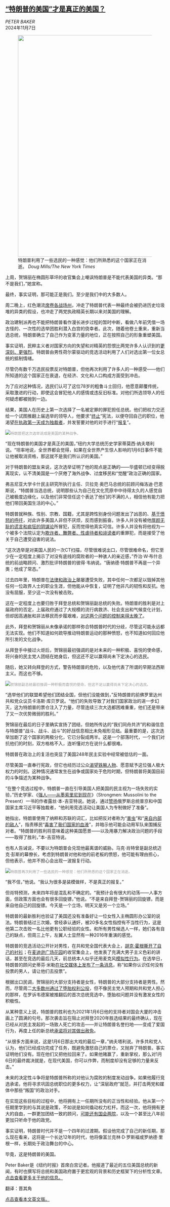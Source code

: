 <!--1730966822000-->
[“特朗普的美国”才是真正的美国？](https://cn.nytimes.com/usa/20241107/trump-america-election-victory/)
------

<address>PETER BAKER</address><time pudate="2024-11-07 03:51:41" datetime="2024-11-07 03:51:41">2024年11月7日</time><figure><img src="https://images.weserv.nl/?url=static01.nyt.com/images/2024/11/06/multimedia/DC-TRUMP-ASSESS-NEW-hqcf/DC-TRUMP-ASSESS-NEW-hqcf-master1050.jpg" width="1050" height="700"><figcaption>特朗普利用了一些选民的一种感觉：他们所熟悉的这个国家正在消逝。 <cite>Doug Mills/The New York Times</cite></figcaption></figure><section><p>上周，贺锦丽在椭圆形草坪的收官集会上嘲讽特朗普是不能代表美国的异类。“那不是我们，”她宣称。</p><p>最终，事实证明，那可能正是我们。至少是我们中的大多数人。</p><p>周二晚上，红色潮流<a href="https://www.nytimes.com/2024/11/06/us/politics/trump-wins-presidency.html">席卷各战场州</a>，冲走了特朗普代表一种最终会被扔进历史垃圾堆的异类的假设，也冲走了两党执政精英长期以来对美国的理解。</p><p>政治建制派再也不能把特朗普看作漫长进步过程的暂时中断，看做八年前凭借一场古怪的、一次性的选举团胜利潜入白宫的侥幸者。此次，随着他卷土重来，重新当选总统，特朗普确立了自己作为变革力量的地位，正在按照自己的形象重塑美国。</p><p>事实证明，民粹主义者对国家方向的失望和对精英的怨恨比两党许多人认识到的<a href="https://www.nytimes.com/2024/11/06/us/politics/election-takeaways-trump-harris.html">更深刻、更强烈</a>。特朗普由男性荷尔蒙驱动的竞选活动利用了人们对选出第一位女总统的抵制情绪。</p><p>尽管仍有数千万选民投票反对特朗普，但他再次利用了许多人的一种感受——他们所知道的这个国家正在衰退，在经济、文化和人口构成方面受到冲击。</p><p>为了应对这种情况，选民们认可了这位78岁的粗鲁斗士回归，他愿意颠覆传统，采取激进的行动，即使这会冒犯他人的感情或违反旧标准。对他们所选领导人的任何疑虑都被抛到一边。</p><p>结果，美国人在历史上第一次选择了一名被定罪的罪犯担任总统。他们把权力交还给一个试图推翻上届选举的领导人，他要求“<a href="https://www.nytimes.com/2022/12/04/us/politics/trump-constitution-republicans.html">终止</a>”宪法，以便夺回自己的职位，他渴望<a href="https://www.nytimes.com/2023/12/05/us/politics/trump-fox-news-abuse-power.html" title="Link: https://www.nytimes.com/2023/12/05/us/politics/trump-fox-news-abuse-power.html">在执政第一天成为独裁者</a>，并发誓要对他的对手进行“<a href="https://www.nytimes.com/2023/03/07/us/politics/trump-2024-president.html">报复</a>”。</p><p><img src="https://images.weserv.nl/?url=static01.nyt.com/images/2024/11/06/multimedia/00dc-trump-assess-2-pgfk/00dc-trump-assess-2-pgfk-master1050.jpg"><small style="color: #999;">特朗普把这次选举说成是美国的某种战争。</small></p><p>“现在特朗普的美国才是真正的美国，”纽约大学总统历史学家蒂莫西·纳夫塔利说。“坦率地说，全世界都会觉得，如果在全世界产生惊人影响的1月6日事件不能让他被取消资格，那这就不是我们所认识的美国。”</p><p>对于特朗普的盟友来说，这次选举证明了他的观点是正确的——华盛顿已经变得脱离现实，认不清美国是一个厌倦了海外战争、过度移民和“觉醒”政治正确的国家。</p><p>弗吉尼亚大学卡什民主研究所执行主任、贝拉克·奥巴马总统的前顾问梅洛迪·巴恩斯说，“特朗普当选总统，说明那些认为自己在文化荒原中中待得太久的人感觉自己被极度边缘化，以及他们非常信任这个表达了他们的不满的人，相信他有能力把他们带回美国生活的中心。”</p><p>特朗普就种族、性别、宗教、国籍，尤其是跨性别身份问题发出了凶恶的、<a href="https://www.nytimes.com/2024/07/31/us/politics/trump-kamala-harris-black-nabj.html">基于愤怒的呼吁</a>，对此许多美国人非但不厌烦，反而感到振奋。许多人并没有被他<a href="https://www.nytimes.com/2024/11/03/us/politics/trump-falsehoods-claims-election.html">厚颜无耻的谎言和疯狂的阴谋论</a>所冒犯，反而觉得他真实可信。许多人并没有将他视为一个被多个法院认定为<a href="https://www.nytimes.com/2024/10/20/us/politics/trump-scandals.html">欺诈者、舞弊者、性虐待者和诽谤者</a>的重罪犯，而是接受了他关于自己遭受迫害的说法。</p><p>“这次选举是对美国人民的一次CT扫描，尽管很难说出口，尽管很难命名，但它至少在一定程度上揭示了对没有底线的腐败者的一种骇人的亲近感，”乔治·W·布什总统的前战略顾问、激烈批评特朗普的彼得·韦纳说。“唐纳德·特朗普不再是一个异类；他成了常态。”</p><p>过去四年里，特朗普在<a href="https://www.nytimes.com/2024/11/06/us/politics/trump-won-arc.html">法律和政治上</a>屡屡遭受失败，其中任何一次都足以毁掉其他任何一位政界人士的职业生涯，但他能从中恢复，证明了他非凡的韧性和反抗。他没有屈服，至少这一次没有被击败。</p><p>这在一定程度上也要归咎于拜登总统和贺锦丽副总统的失败。特朗普的胜利是对上届政府的否定，上届政府通过了大规模的流行病救济、社会支出和气候变化计划，但却因高通胀和非法移民而步履艰难，<a href="https://www.nytimes.com/2024/11/04/us/politics/trump-economy-immigration-crime.html">对这两个问题的控制来得太晚了</a>。</p><p>此外，拜登和贺锦丽从未像承诺的那样弥合特朗普时代的分歧，尽管这可能永远都无法实现。他们不知道如何疏导推动特朗普运动的那种愤怒，也不知道如何回应他所引发的文化战争。</p><p>从拜登手中接过火炬后，贺锦丽最初强调的是对未来的一种积极、喜悦的使命感，将兴奋的民主党人团结在她身后，但这还不足以赢得尚未下定决心的选民。</p><p>随后，她又转向拜登的方式，警告特朗普的危险，以及他代表了所谓的早期法西斯主义。而这也不够。</p><p><img src="https://images.weserv.nl/?url=static01.nyt.com/images/2024/11/06/multimedia/00dc-trump-assess-2-b-tzml/00dc-trump-assess-2-b-tzml-master1050.jpg"><small style="color: #999;">贺锦丽副总统最初强调一种积极而喜悦的使命，但这不足以赢得尚未下定决心的选民。</small></p><p>“选举他们的联盟希望他们团结全国，但他们没能做到，”反特朗普的前佛罗里达州共和党众议员卡洛斯·库贝罗说。“他们的失败导致了对我们国家政治的进一步幻灭，这为特朗普的票仓注入了力量，尽管连续三次大选都困难重重，他们还是带来了又一次优势微弱的胜利。”</p><p>贺锦丽在最后的日子里确实宣扬了团结，但她所传达的“我们同舟共济”的和谐信息与特朗普“战斗、战斗、战斗”的好战信息相比未免相形见绌。最重要的是，这次选举加剧了这个国家的两极分化，它已分裂成两半。这是一个部落时代，一个我们对抗他们的时刻，双方格格不入，连听懂对方在说什么都很难。</p><p>特朗普在政治上的复活也突显了美国248年民主实验中经常被低估的一面。</p><p>尽管美国一直奉行宪政，但它也经历过公众<a href="https://www.nytimes.com/2024/11/06/us/politics/trump-election-analysis.html">渴望铁腕人物</a>、愿意赋予这位强人极大权力的时刻。这种情况通常发生在战争或国家处于危险时期，但特朗普将美国目前的斗争描述为某种战争。</p><p>“在整个竞选过程中，特朗普一直在引导美国人把美国的民主视为一场失败的实验，”历史学家、《<a href="https://www.nytimes.com/2020/11/10/books/review/strongmen-ruth-ben-ghiat.html">强人——从墨索里尼到现在</a>》（Strongmen: Mussolini to the Present）一书的作者露丝·本-吉亚特说。她说，通过<a href="https://www.nytimes.com/2024/10/27/us/politics/trump-fascism.html">赞扬</a>俄罗斯总统普京和中国国家主席习近平等独裁者，“他利用竞选活动让美国人为专制做好了准备”。</p><p>她指出，特朗普使用了纳粹和苏联的词汇，比如把反对者称为“<a href="https://www.nytimes.com/2023/11/11/us/politics/trump-new-hampshire-veterans.html">害虫</a>”和“<a href="https://www.nytimes.com/2024/10/15/us/politics/trump-opponents-enemy-within.html">来自内部的敌人</a>”，指责移民“<a href="https://www.nytimes.com/2023/10/05/us/politics/trump-immigration-rhetoric.html">毒害了我们国家的血液</a>”，并暗示他可能会动用军队来围捕反对者。“特朗普的胜利将意味着这种美国愿景——以及用暴力解决政治问题的手段——取得了胜利，”本-吉亚特说。</p><p>也有人告诫说，不要以为特朗普会兑现他最离谱的威胁。马克·肖特曾是副总统迈克·彭斯的幕僚长，考虑到特朗普对他和他的前老板的愤怒，他可能有理由担心，但他表示，他并不担心会出现一波报复行动。</p><p><img src="https://images.weserv.nl/?url=static01.nyt.com/images/2024/11/06/multimedia/00dc-trump-assess-watch-party-whpl/00dc-trump-assess-watch-party-whpl-master1050.jpg"><small style="color: #999;">特朗普再次利用了一些选民的一种感觉：他们所熟悉的这个国家正在消逝。</small></p><p>“我不信，”他说。“我认为很多是装模做样，不是真正的报复。”</p><p>但肖特预测，未来四年将是混乱和不确定的。“我预计会有很大的动荡——人事方面，但政策方面也会有很多回旋镖，”他说。“不是来自拜登-贺锦丽的回旋镖，而是来自他自己的回旋镖。今天是一个立场，明天又是另一个立场。”</p><p>特朗普的最新胜利也验证了美国还没有准备好让一位女性入主椭圆形办公室的说法。特朗普结过三次婚，曾经承认通奸，被20多名女性指控有不当性行为，这是他第二次击败一名比他更有公职经验的女性。和所有男性候选人一样，她们各有自己的缺点，但周三上午，左翼人士显然有一种2016年重演的感觉。</p><p>特朗普的竞选活动公开针对男性，在共和党全国代表大会上，<a href="https://www.nytimes.com/2024/07/18/us/politics/hulk-hogan-rnc-speech-trump.html">胡克·霍根撕开了自己的衬衫</a>；在<a href="https://www.nytimes.com/2024/10/27/us/trump-msg-rally.html">麦迪逊广场花园</a>的收官集会上，他发表了充满大男子主义色彩的讲话，甚至在竞选的最后几天，前总统本人似乎还用麦克风<a href="https://www.nytimes.com/2024/11/02/us/politics/trump-microphone-milwaukee-rally.html">模拟性行为</a>。在选举日，特朗普的顾问史蒂芬·米勒<a rel="noopener noreferrer" target="_blank" href="https://x.com/StephenM/status/1853934958273794195">在社交媒体上发布了一条消息</a>，称“如果你认识任何没有投票的男人，请让他们去投票”。</p><p>根据出口民调，贺锦丽的大部分支持者是女性，特朗普的大部分支持者是男性。然而，尽管周二<a href="https://www.nytimes.com/interactive/2024/11/05/us/elections/results-abortion.html">大多数州通过了堕胎权利公投</a>，但不像民主党人预期和共和党人担心的那样，在罗诉韦德案被推翻后的首次总统竞选中，堕胎权问题并没有激发女性的积极性。</p><p>从某种意义上说，特朗普的胜利也为2021年1月6日他的支持者对国会大厦的冲击画上了圆满的句号。那次袭击旨在阻止对拜登2020年胜选结果的最终确认，现在已经从对民主发起的一场致人死亡的攻击——并让特朗普名誉扫地——变成了爱国行为，再度上任的新总统<a href="https://www.nytimes.com/2024/07/31/us/politics/trump-jan-6-pardons-nabj.html">承诺将对其做出赦免</a>。</p><p>“从很多方面来说，这是1月6日那出大戏的最后一章，”纳夫塔利说。许多共和党人认为，他们已经成功完成了任务，既避免激怒自己的票仓，又抛弃了特朗普。事实证明他们没有。现在他们又把他拉回来了。如果他赌赢了，重新掌权，那么对1月6日的最终裁决就是，在现代美国，你可以作弊，而制度却没有足够的力量来反击。”</p><p>未来的决定性斗争将是特朗普所称的对他认为腐败的制度发动战争。如果他履行竞选承诺，他将寻求巩固总统职位的更多权力，让“深层政府”就范，并打击两党和媒体中那些“叛国”的政治对手。</p><p>在实现这些目标的过程中，他将拥有上一任期所没有的正当性和经验。他从第一个任期里学到的与其说是政策，不如说是如何撬动权力杠杆。而这一次，他将拥有更大的自由，一群更加团结一致的顾问，<a href="https://www.nytimes.com/2024/11/05/us/politics/republicans-senate-control.html">可能还有国会两院</a>，以及一个甚至比八年前更加只听命于他的政党。</p><p>事实证明，特朗普时代并不是一个四年的过渡期。假设他完成了自己的新任期，那么现在看来，这将是一个长达12年的时代，他将像富兰克林·D·罗斯福或罗纳德·里根一样，长期处于政治舞台的中心。</p><p>毕竟，这是特朗普的美国。</p></section><footer><p>Peter Baker是《纽约时报》首席白宫记者。他报道了最近的五位美国总统的新闻，有时也撰写将总统和美国政府置于更宏观的背景和历史框架下的分析性文章。<a rel="nofollow" target="_blank" href="https://www.nytimes.com/by/peter-baker">点击查看更多关于他的信息。</a></p><p>翻译：晋其角</p><p><a rel="nofollow" target="_blank" href="https://www.nytimes.com/2024/11/06/us/politics/trump-america-election-victory.html">点击查看本文英文版。</a></p></footer>
